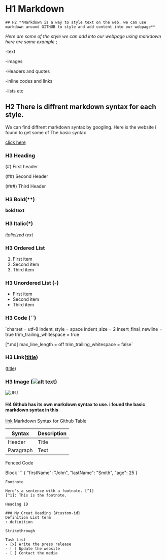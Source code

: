 # H1 Markdown

    ## H2 **Markdown is a way to style text on the web. we can use markdown around GITHUB to style and add content into our webpage**
  *Here are some of the style we can add into our webpage using markdown here are some example* ;
  
-text

-images

-Headers and quotes

-inline codes and links 

-lists etc

## H2 There is diffrent markdown syntax for each style.
We can find diffrent markdown syntax by googling. Here is the website i found to get some of The basic syntax 

[click here](https://www.markdownguide.org/cheat-sheet/)

 ### H3  Heading
 
(#) First header

(##) Second Header 

(###) Third Header


### H3 Bold(**)
**bold text**

### H3 Italic(*)
*italicized text*

### H3 Ordered List
1. First item
2. Second item
3. Third item

### H3 Unordered List (-)
- First item
- Second item
- Third item

### H3 Code (``)
`charset = utf-8
indent_style = space
indent_size = 2
insert_final_newline = true
trim_trailing_whitespace = true

[*.md]
max_line_length = off
trim_trailing_whitespace = false`

### H3 Link([title](https://www.example.com))

([title](https://www.example.com))

### H3 Image (![alt text](image.jpg))

![JPJ](https://upload.wikimedia.org/wikipedia/commons/b/b4/JPEG_example_JPG_RIP_100.jpg)

   #### H4 Github has its own markdown syntax to use. i found the basic markdown syntax in this 
   
[link](https://linuxhint.om/github_markdown_cheatsheet/)
       Markdown Syntax for Github
Table

| Syntax | Description |
| ----------- | ----------- |
| Header | Title |
| Paragraph | Text |

Fenced Code 

Block	```
{
  "firstName": "John",
  "lastName": "Smith",
  "age": 25
}
```
Footnote

Here's a sentence with a footnote. [^1]
[^1]: This is the footnote.

Heading ID

### My Great Heading {#custom-id}
Definition List	term
: definition

Strikethrough

Task List
- [x] Write the press release
- [ ] Update the website
- [ ] Contact the media



 



